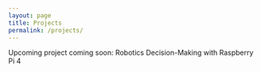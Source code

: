 ```yaml
---
layout: page
title: Projects
permalink: /projects/
---
```


Upcoming project coming soon: Robotics Decision-Making with Raspberry Pi 4
